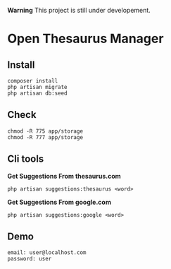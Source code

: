 **Warning** This project is still under developement.

Open Thesaurus Manager
======================



Install
-------

    composer install
    php artisan migrate
    php artisan db:seed


Check
-----

    chmod -R 775 app/storage
    chmod -R 777 app/storage



Cli tools
---------

**Get Suggestions From thesaurus.com**

    php artisan suggestions:thesaurus <word>


**Get Suggestions From google.com**

    php artisan suggestions:google <word>


Demo
----

    email: user@localhost.com
    password: user
